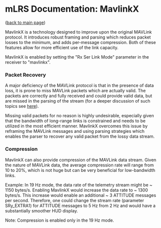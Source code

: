# mLRS Documentation: MavlinkX #

([back to main page](../README.md))

MavlinkX is a technology designed to improve upon the original MAVLink protocol. It introduces robust framing and parsing which reduces packet losses to the minimum, and adds per-message compression. Both of these features allow for more efficient use of the link capacity.

MavlinkX is enabled by setting the "Rx Ser Link Mode" parameter in the receiver to "mavlinkx".

### Packet Recovery

A major deficiency of the MAVLink protocol is that in the presence of data loss, it is prone to miss MAVLink packets which are actually valid. The packets are correctly and fully received and could provide valid data, but are missed in the parsing of the stream (for a deeper discussion of such topics see [here](https://github.com/mavlink/mavlink/issues/1347)).

Missing valid packets for no reason is highly undesirable, especially given that the bandwidth of long-range links is constrained and needs to be utilized in the most efficient manner. MavlinkX overcomes this issue by reframing the MAVLink messages and using parsing strategies which enables the parser to recover any valid packet from the lossy data stream.

### Compression

MavlinkX can also provide compression of the MAVLink data stream. Given the nature of MAVLink data, the average compression rate will range from 10 to 20%, which is not huge but can be very beneficial for low-bandwidth links.

Example: In 19 Hz mode, the data rate of the telemetry stream might be ~ 1150 bytes/s. Enabling MavlinkX would increase the data rate to ~ 1300 bytes/s. This increase would enable an additional ~ 3 ATTITUDE messages per second. Therefore, one could change the stream rate (parameter SRy_EXTRA1) for ATTITUDE messages to 5 Hz from 2 Hz and would have a substantially smoother HUD display.

Note: Compression is enabled only in the 19 Hz mode.
